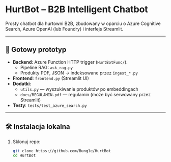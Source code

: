 # HurtBot – B2B Intelligent Chatbot

Prosty chatbot dla hurtowni B2B, zbudowany w oparciu o Azure Cognitive Search, Azure OpenAI (lub Foundry) i interfejs Streamlit.

---

## 🚀 Gotowy prototyp

- **Backend**: Azure Function HTTP trigger (`HurtBotFunc/`).
  - Pipeline RAG: `ask_rag.py`
  - Produkty PDF, JSON → indeksowane przez `ingest_*.py`
- **Frontend**: `frontend.py` (Streamlit UI)
- **Dodatki**:
  - `utils.py` — wyszukiwanie produktów po embeddingach
  - `docs/REGULAMIN.pdf` — regulamin (może być serwowany przez Streamlit)
- **Testy**: `tests/test_azure_search.py`

---

## 🛠 Instalacja lokalna

1. Sklonuj repo:
   ```bash
   git clone https://github.com/Bung1e/HurtBot
   cd HurtBot
